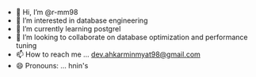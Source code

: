 - 👋 Hi, I’m @r-mm98
- 👀 I’m interested in database engineering
- 🌱 I’m currently learning postgrel 
- 💞️ I’m looking to collaborate on database optimization and performance tuning
- 📫 How to reach me ... dev.ahkarminmyat98@gmail.com
- 😄 Pronouns: ... hnin's

<!---
r-mm98/r-mm98 is a ✨ special ✨ repository because its `README.md` (this file) appears on your GitHub profile.
You can click the Preview link to take a look at your changes.
--->
